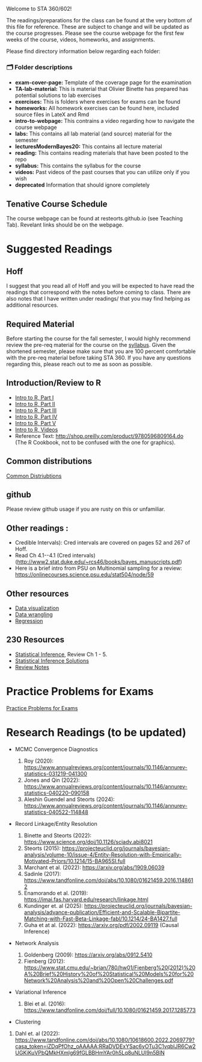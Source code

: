 Welcome to STA 360/602! 

The readings/preparations for the class can be found at the very bottom of this file for reference. These are subject to change and will be updated as the course progresses. Please see the course webpage for the first few weeks of the course, videos, homeworks, and assignments. 

Please find directory information below regarding each folder:

### :card_index_dividers: Folder descriptions

- **exam-cover-page:** Template of the coverage page for the examination
- **TA-lab-material:** This is material that Olivier Binette has prepared has potential solutions to lab exercises
- **exercises:** This is folders where exercises for exams can be found 
- **homeworks:** All homework exercises can be found here, included source files in LateX and Rmd 
- **intro-to-webpage:** This contrains a video regarding how to navigate the course webpage 
- **labs:** This contains all lab material (and source) material for the semester 
- **lecturesModernBayes20:** This contains all lecture material
- **reading:** This contains reading materials that have been posted to the repo
- **syllabus:** This contains the syllabus for the course
- **videos:** Past videos of the past courses that you can utilize only if you wish
- **deprecated** Information that should ignore completely


## Tenative Course Schedule 

The course webpage can be found at resteorts.github.io (see Teaching Tab). Revelant links should be on the webpage. 

# Suggested Readings

## Hoff

I suggest that you read all of Hoff and you will be expected to have read the readings that correspond with the notes before 
coming to class. There are also notes that I have written under readings/ that you may find helping as additional resources. 

## Required Material

Before starting the course for the fall semester, I would highly recommend review the pre-req material for the course on the [syllabus](https://github.com/resteorts/modern-bayes/blob/master/syllabus/syllabus-sta360-fall20.pdf). Given the shortened semester, please make sure that you are 100 percent comfortable with the pre-req material before taking STA 360. If you have any questions regarding this, please reach out to me as soon as possible. 

## Introduction/Review to R

- [Intro to R, Part I](https://github.com/resteorts/modern-bayes/blob/master/lecturesModernBayes20/background-intro-to-R/introToR-partI.pdf)
- [Intro to R, Part II](https://github.com/resteorts/modern-bayes/blob/master/lecturesModernBayes20/background-intro-to-R/introToR-partII.pdf)
- [Intro to R, Part III](https://github.com/resteorts/modern-bayes/blob/master/lecturesModernBayes20/background-intro-to-R/introToR-partIII.pdf)
- [Intro to R, Part IV](https://github.com/resteorts/modern-bayes/blob/master/lecturesModernBayes20/background-intro-to-R/introToR-partIV.pdf)
- [Intro to R, Part V](https://github.com/resteorts/modern-bayes/blob/master/lecturesModernBayes20/background-intro-to-R/introToR-partV.pdf)
- [Intro to R, Videos](https://github.com/resteorts/modern-bayes/tree/master/lecturesModernBayes20/background-intro-to-R/videos)
- Reference Text: http://shop.oreilly.com/product/9780596809164.do (The R Cookbook, not to be confused with the one for graphics).

## Common distributions

[Common Distriubtions](https://github.com/resteorts/modern-bayes/blob/master/common-distributions/03-common-distributions.pdf)

## github

Please review github usage if you are rusty on this or unfamiliar. 


## Other readings :

- Credible Intervals): Cred intervals are covered on pages 52 and 267 of Hoff. 
- Read Ch 4.1--4.1 (Cred intervals) (http://www2.stat.duke.edu/~rcs46/books/bayes_manuscripts.pdf)
- Here is a brief intro from PSU on Multinomial sampling for a review: 
https://onlinecourses.science.psu.edu/stat504/node/59


## Other resources

- [Data visualization](https://www2.stat.duke.edu/courses/Spring19/sta199.001/slides/lec-slides/02a-data-and-viz.html#1)
- [Data wrangling](https://www2.stat.duke.edu/courses/Spring19/sta199.001/slides/lec-slides/02c-data-wrangle.html#1)
- [Regression](https://www2.stat.duke.edu/courses/Spring19/sta199.001/slides/lec-slides/06b-formalizing-linear-models.html#1)

## 230 Resources 

- [Statistical Inference](https://mybiostats.files.wordpress.com/2015/03/casella-berger.pdf), Review Ch 1 - 5. 
- [Statistical Inference Solutions](http://www.ams.sunysb.edu/~zhu/ams570/Solutions-Casella-Berger.pdf)
- [Review Notes](https://github.com/resteorts/modern-bayes/blob/master/reading/babybayes-master.pdf)
  

# Practice Problems for Exams 

[Practice Problems for Exams](https://github.com/resteorts/modern-bayes/tree/master/exercises)

# Research Readings (to be updated)

- MCMC Convergence Diagnostics
   1. Roy (2020): https://www.annualreviews.org/content/journals/10.1146/annurev-statistics-031219-041300
   2. Jones and Qin (2022): https://www.annualreviews.org/content/journals/10.1146/annurev-statistics-040220-090158
   3. Aleshin Guendel and Steorts (2024): https://www.annualreviews.org/content/journals/10.1146/annurev-statistics-040522-114848
 
- Record Linkage/Entity Resolution
   1. Binette and Steorts (2022): https://www.science.org/doi/10.1126/sciadv.abi8021
   2. Steorts (2015): https://projecteuclid.org/journals/bayesian-analysis/volume-10/issue-4/Entity-Resolution-with-Empirically-Motivated-Priors/10.1214/15-BA965SI.full
   3. Marchant et al. (2022): https://arxiv.org/abs/1909.06039
   4. Sadinle (2017): https://www.tandfonline.com/doi/abs/10.1080/01621459.2016.1148612
   5. Enamorando et al. (2019): https://imai.fas.harvard.edu/research/linkage.html
   6. Kundinger et. al (2025): https://projecteuclid.org/journals/bayesian-analysis/advance-publication/Efficient-and-Scalable-Bipartite-Matching-with-Fast-Beta-Linkage-fabl/10.1214/24-BA1427.full
   7. Guha et at al. (2022): https://arxiv.org/pdf/2002.09119 (Causal Inference) 
 
- Network Analysis
   1. Goldenberg (2009): https://arxiv.org/abs/0912.5410
   2. Fienberg (2012): https://www.stat.cmu.edu/~brian/780/hw01/Fienberg%20(2012)%20A%20Brief%20History%20of%20Statistical%20Models%20for%20Network%20Analysis%20and%20Open%20Challenges.pdf
 
 
- Variational Inference
  1. Blei et al. (2016): https://www.tandfonline.com/doi/full/10.1080/01621459.2017.1285773
 
     
- Clustering

1. Dahl et. al (2022): https://www.tandfonline.com/doi/abs/10.1080/10618600.2022.2069779?casa_token=iZDqPfOhz_oAAAAA:RRaDVDExYSac6yOTu3C1vqblJR6Cw2UGKiKuVPbQMkHXmlg69fGLBBHmYAr0h5Lq8uNLUI9n5BlN     
      
      

